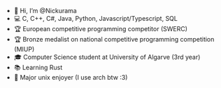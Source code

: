 - 👋 Hi, I’m @Nickurama
- 💻 C, C++, C#, Java, Python, Javascript/Typescript, SQL
- 🏆 European competitive programming competitor (SWERC)
- 🏆 Bronze medalist on national competitive programming competition (MIUP)
- 🎓 Computer Science student at University of Algarve (3rd year)
- 📚 Learning Rust
- 🐧 Major unix enjoyer (I use arch btw :3)
